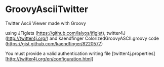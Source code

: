 GroovyAsciiTwitter
==================

Twitter Ascii Viewer made with Groovy

using JFiglets (https://github.com/lalyos/jfiglet), twitter4J (http://twitter4j.org/) and kaendfinger ColorizedGroovyASCII.groovy code (https://gist.github.com/kaendfinger/8220577)

You must provide a valid authentication writing file [twitter4j.properties][http://twitter4j.org/en/configuration.html]